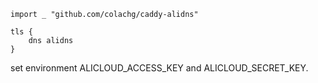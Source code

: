 `import _ "github.com/colachg/caddy-alidns"`

```
tls {
    dns alidns
}
```

set environment ALICLOUD_ACCESS_KEY and ALICLOUD_SECRET_KEY.
